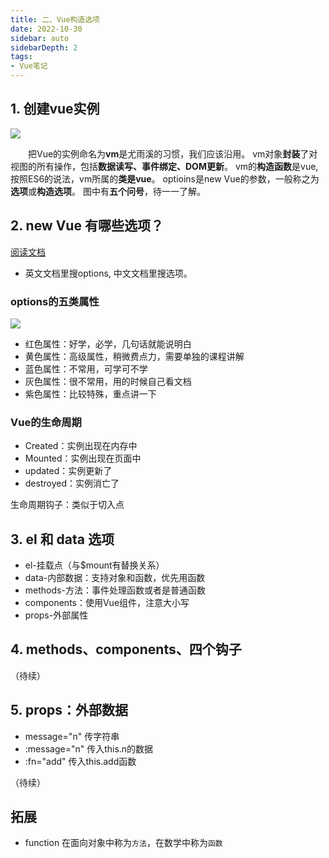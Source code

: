 ```yaml
---
title: 二、Vue构造选项
date: 2022-10-30
sidebar: auto
sidebarDepth: 2
tags:
- Vue笔记
---
```


## 1. 创建vue实例

![](https://xingqiu-tuchuang-1256524210.cos.ap-shanghai.myqcloud.com/392/20221030133610.png)

&emsp;&emsp;把Vue的实例命名为**vm**是尤雨溪的习惯，我们应该沿用。
vm对象**封装**了对视图的所有操作，包括**数据读写、事件绑定、DOM更新**。
vm的**构造函数**是vue,按照ES6的说法，vm所属的**类是vue**。
optioins是new Vue的参数，一般称之为**选项**或**构造选项**。
图中有**五个问号**，待一一了解。

## 2. new Vue 有哪些选项？

 [阅读文档](https://v2.cn.vuejs.org/v2/api/#%E9%80%89%E9%A1%B9-%E6%95%B0%E6%8D%AE)
- 英文文档里搜options, 中文文档里搜选项。

### options的五类属性

![](https://xingqiu-tuchuang-1256524210.cos.ap-shanghai.myqcloud.com/392/20221030151755.png)

- 红色属性：好学，必学，几句话就能说明白
- 黄色属性：高级属性，稍微费点力，需要单独的课程讲解
- 蓝色属性：不常用，可学可不学
- 灰色属性：很不常用，用的时候自己看文档
- 紫色属性：比较特殊，重点讲一下

### Vue的生命周期

- Created：实例出现在内存中
- Mounted：实例出现在页面中
- updated：实例更新了
- destroyed：实例消亡了

生命周期钩子：类似于切入点

## 3. el 和 data 选项

- el-挂载点（与$mount有替换关系）
- data-内部数据：支持对象和函数，优先用函数
- methods-方法：事件处理函数或者是普通函数
- components：使用Vue组件，注意大小写
- props-外部属性

## 4. methods、components、四个钩子

（待续）

## 5. props：外部数据

- message="n" 传字符串
- :message="n" 传入this.n的数据
- :fn="add" 传入this.add函数

（待续）

## 拓展

-  function 在面向对象中称为`方法`，在数学中称为`函数`